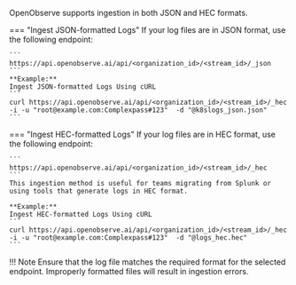 OpenObserve supports ingestion in both JSON and HEC formats. 

=== "Ingest JSON-formatted Logs"
    If your log files are in JSON format, use the following endpoint:

    ```
    https://api.openobserve.ai/api/<organization_id>/<stream_id>/_json
    ```
    **Example:** 
    Ingest JSON-formatted Logs Using cURL
    ```
    curl https://api.openobserve.ai/api/<organization_id>/<stream_id>/_hec -i -u "root@example.com:Complexpass#123"  -d "@k8slogs_json.json" 
    ```

=== "Ingest HEC-formatted Logs"
    If your log files are in HEC format, use the following endpoint:

    ```
    https://api.openobserve.ai/api/<organization_id>/<stream_id>/_hec
    ```
    This ingestion method is useful for teams migrating from Splunk or using tools that generate logs in HEC format.

    **Example:**
    Ingest HEC-formatted Logs Using cURL
    ```
    curl https://api.openobserve.ai/api/<organization_id>/<stream_id>/_hec -i -u "root@example.com:Complexpass#123"  -d "@logs_hec.hec" 
    ```

!!! Note
    Ensure that the log file matches the required format for the selected endpoint. Improperly formatted files will result in ingestion errors.






